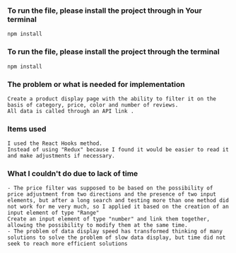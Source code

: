### To run the file, please install the project through in Your terminal
```
npm install
```

### To run the file, please install the project through the terminal
```
npm install
```

### The problem or what is needed for implementation
```
Create a product display page with the ability to filter it on the basis of category, price, color and number of reviews.
All data is called through an API link .
```

### Items used
```
I used the React Hooks method.
Instead of using "Redux" because I found it would be easier to read it and make adjustments if necessary.
```

### What I couldn't do due to lack of time
```
- The price filter was supposed to be based on the possibility of price adjustment from two directions and the presence of two input elements, but after a long search and testing more than one method did not work for me very much, so I applied it based on the creation of an input element of type "Range"
Create an input element of type "number" and link them together, allowing the possibility to modify them at the same time.
- The problem of data display speed has transformed thinking of many solutions to solve the problem of slow data display, but time did not seek to reach more efficient solutions
```